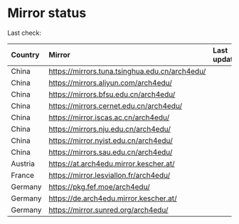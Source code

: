 <script src="./time.js"></script>
# Mirror status
Last check: <script type="text/javascript">localize(1703128706.0667064);</script>

|Country|Mirror|Last update|
|:------|:-----|:----------|
|China|https://mirrors.tuna.tsinghua.edu.cn/arch4edu/|<script type="text/javascript">localize(1703097131);</script>|
|China|https://mirrors.aliyun.com/arch4edu/|<script type="text/javascript">localize(1703097131);</script>|
|China|https://mirrors.bfsu.edu.cn/arch4edu/|<script type="text/javascript">localize(1703097131);</script>|
|China|https://mirrors.cernet.edu.cn/arch4edu/|<script type="text/javascript">localize(1703097131);</script>|
|China|https://mirror.iscas.ac.cn/arch4edu/|<script type="text/javascript">localize(1703097131);</script>|
|China|https://mirrors.nju.edu.cn/arch4edu/|<script type="text/javascript">localize(1703097131);</script>|
|China|https://mirror.nyist.edu.cn/arch4edu/|<script type="text/javascript">localize(1703097131);</script>|
|China|https://mirrors.sau.edu.cn/arch4edu/|<script type="text/javascript">localize(1703097131);</script>|
|Austria|https://at.arch4edu.mirror.kescher.at/|<script type="text/javascript">localize(1703097131);</script>|
|France|https://mirror.lesviallon.fr/arch4edu/|<script type="text/javascript">localize(1703097131);</script>|
|Germany|https://pkg.fef.moe/arch4edu/|<script type="text/javascript">localize(1703097131);</script>|
|Germany|https://de.arch4edu.mirror.kescher.at/|<script type="text/javascript">localize(1703097131);</script>|
|Germany|https://mirror.sunred.org/arch4edu/|<script type="text/javascript">localize(1703097131);</script>|

<script src="./tablefilter/tablefilter.js"></script>
<script src="./table.js"></script>